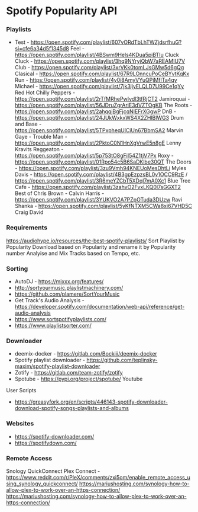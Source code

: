 # Spotify Popularity API

### Playlists

- Test - https://open.spotify.com/playlist/607vORdTbLhTWZjdsrfhuG?si=cfe6a34d5f1345d8
Feel - https://open.spotify.com/playlist/4BSwm9Hels4KDua5piBTIu
Cluck Cluck - https://open.spotify.com/playlist/3hq9NYryjQbW7aREAMIU7V
Club - https://open.spotify.com/playlist/3xrVKk0tomLJsGMw5d6gQg
Clasical - https://open.spotify.com/playlist/67R9LOnncuPoCeBYvtKqKx
Run - https://open.spotify.com/playlist/4y0i8AmyVYuQPjMfITa4qy
Michael - https://open.spotify.com/playlist/7jk3ljyELQLD7U99Ce1qYy
Red Hot Chilly Peppers - https://open.spotify.com/playlist/2rTfMRhePwIvdl3tfRjCT2
Jamiroquai - https://open.spotify.com/playlist/56JDruZgrAriE3dVZTOgKB
The Roots - https://open.spotify.com/playlist/2ahqqjBgFjcqNIEFrXGgwP
DnB - https://open.spotify.com/playlist/24JUkWxkxWS4X2ZHlBlWG3
Drum and Base - https://open.spotify.com/playlist/5TPxpheqUlCiUn67BbmSA2
Marvin Gaye - Trouble Man - https://open.spotify.com/playlist/2PktoC0N1HnXgVrwE5n8gE
Lenny Kravits
Reggeaton - https://open.spotify.com/playlist/5p753tO8gFiI54Z1tjV7Px
Roxy - https://open.spotify.com/playlist/01Rpo54c5B6SaDKlbe30QT
The Doors - https://open.spotify.com/playlist/3zu9Vmh94KNEUoMesDhtLi
Myles Davis - https://open.spotify.com/playlist/4B3gpEzpzsBL0v1OCC9RzE / https://open.spotify.com/playlist/3R6meYZCbT5XDql7mA0Xc1
Blue Tree Cafe - https://open.spotify.com/playlist/3zahvO2FvxLKQ0l7sGGXT2
Best of Chris Brown - 
Calvin Harris - https://open.spotify.com/playlist/3YUKVO2A7PZpOTuda3DUzw
Ravi Shanka - https://open.spotify.com/playlist/5yKfNTXM5CWa8xi67VHD5C
Craig David


### Requirements 

https://audiohype.io/resources/the-best-spotify-playlists/
Sort Playlist by Popularity
Download based on Popularity and rename it by Popularity number
Analyise and Mix Tracks based on Tempo, etc. 

### Sorting
- AutoDJ - https://mixxx.org/features/
- http://sortyourmusic.playlistmachinery.com/
- https://github.com/plamere/SortYourMusic
- Get Track's Audio Analysis - https://developer.spotify.com/documentation/web-api/reference/get-audio-analysis
- https://www.sortspotifyplaylists.com/
- https://www.playlistsorter.com/

### Downloader


- deemix-docker - https://gitlab.com/Bockiii/deemix-docker
- Spotify playlist downloader - https://github.com/teplinsky-maxim/spotify-playlist-downloader
- Zotify - https://gitlab.com/team-zotify/zotify
- Spotube - https://pypi.org/project/spotube/ Youtube


User Scripts
- https://greasyfork.org/en/scripts/446143-spotify-downloader-download-spotify-songs-playlists-and-albums

### Websites 
- https://spotify-downloader.com/ 
- https://spotifydown.com/

### Remote Access 
Snology QuickConnect
Plex Connect - https://www.reddit.com/r/PleX/comments/zxi5om/enable_remote_access_using_synology_quickconnect/
https://mariushosting.com/synology-how-to-allow-plex-to-work-over-an-https-connection/
https://mariushosting.com/synology-how-to-allow-plex-to-work-over-an-https-connection/


